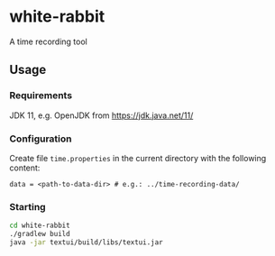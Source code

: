 # white-rabbit
A time recording tool

## Usage

### Requirements

JDK 11, e.g. OpenJDK from https://jdk.java.net/11/

### Configuration

Create file `time.properties` in the current directory with the following content:

```properties
data = <path-to-data-dir> # e.g.: ../time-recording-data/
```

### Starting

```bash
cd white-rabbit
./gradlew build
java -jar textui/build/libs/textui.jar
```
